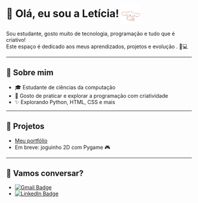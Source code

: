 # 🌸 Olá, eu sou a Letícia! <img src="https://github.com/LetucinhaS2/LetucinhaS2/blob/main/imagens/cina2.gif?raw=true" width="50" style="vertical-align:middle;" />



Sou estudante, gosto muito de tecnologia, programação e tudo que é criativo!  
Este espaço é dedicado aos meus aprendizados, projetos e evolução . 🧠💻

</div>

---

## 💼 Sobre mim
- 🎓 Estudante de ciências da computação
- 🌈 Gosto de praticar e explorar a programação com criatividade
- ✨ Explorando Python, HTML, CSS e mais

---

## 🚀 Projetos
- [Meu portfólio](https://letucinhas2.github.io)
- Em breve: joguinho 2D com Pygame 🎮

---

## 🌟 Vamos conversar?
- [![Gmail Badge](https://img.shields.io/badge/-leticiarodriguespereirasantos@gmail.com-c14438?style=flat&logo=Gmail&logoColor=white)](mailto:leticiarodriguespereirasantos@gmail.com)
- [![LinkedIn Badge](https://img.shields.io/badge/-Letícia%20Rodrigues-blue?style=flat&logo=Linkedin&logoColor=white)](https://www.linkedin.com/in/letícia-rodrigues-67823a2a4)
